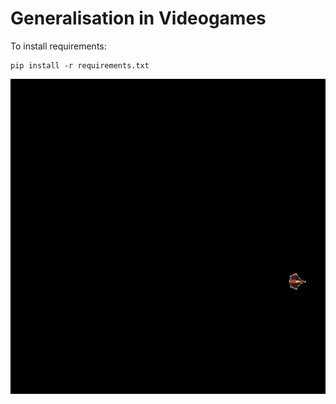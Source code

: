 # Generalisation in Videogames
To install requirements:
```
pip install -r requirements.txt
```

<img src="starpilot.gif"/>

